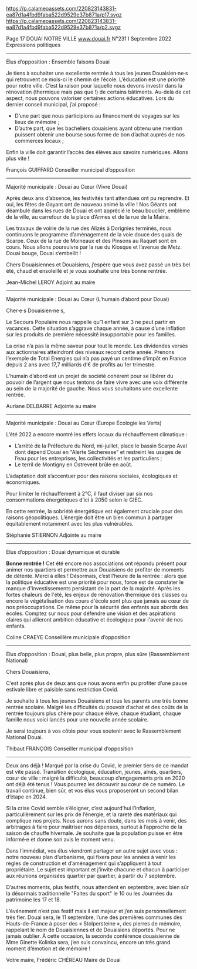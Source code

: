 https://p.calameoassets.com/220823143831-ea87d1a4fbd9faba522d9529e37b871a/p17.svgz
https://p.calameoassets.com/220823143831-ea87d1a4fbd9faba522d9529e37b871a/p2.svgz

Page  17
DOUAI NOTRE VILLE
www.douai.fr
N°231   I
Septembre 2022 Expressions politiques

---

Élus d’opposition : Ensemble faisons Douai

Je tiens à souhaiter une excellente rentrée à tous les jeunes Douaisien·ne·s qui retrouvent ce mois-ci le chemin de l’école. L’éducation est une priorité pour notre ville. C’est la raison pour laquelle nous devons investir dans la rénovation (thermique mais pas que !) de certains bâtiments. Au-delà de cet aspect, nous pouvons valoriser certaines actions éducatives. Lors du dernier conseil municipal, j’ai proposé :
- D’une part que nous participions au financement de voyages sur les lieux de mémoire ;
- D’autre part, que les bacheliers douaisiens ayant obtenu une mention puissent obtenir une bourse sous forme de bon d’achat auprès de nos commerces locaux ;

Enfin la ville doit garantir l’accès des élèves aux savoirs numériques. Allons plus vite !

François GUIFFARD
Conseiller municipal d’opposition

---

Majorité municipale : Douai au Cœur (Vivre Douai)

Après deux ans d’absence, les festivités tant attendues ont pu reprendre. Et oui, les fêtes de Gayant ont de nouveau animé la ville ! Nos Géants ont déambulé dans les rues de Douai et ont apprécié le beau bouclier, emblème de la ville, au carrefour de la place d’Armes et de la rue de la Mairie.

Les travaux de voirie de la rue des Alizés à Dorignies terminés, nous continuons le programme d’aménagement de la voie douce des quais de Scarpe. Ceux de la rue de Moineaux et des Pinsons au Raquet sont en cours. Nous allons poursuivre par la rue du Kiosque et l’avenue de Metz.
Douai bouge, Douai s’embellit !

Chers Douaisiennes et Douaisiens, j’espère que vous avez passé un très bel été, chaud et ensoleillé et je vous souhaite une très bonne rentrée.

Jean-Michel LEROY
Adjoint au maire

---

Majorité municipale : Douai au Cœur (L’humain d’abord pour Douai)

Cher·e·s Douaisien·ne·s,

Le Secours Populaire nous rappelle qu’1 enfant sur 3 ne peut partir en vacances. Cette situation s’aggrave chaque année, à cause d’une inflation sur les produits de première nécessité insupportable pour les familles.

La crise n’a pas la même saveur pour tout le monde. Les dividendes versés aux actionnaires atteindront des niveaux record cette année. Prenons l’exemple de Total Energies qui n’a pas payé un centime d’impôt en France depuis 2 ans avec 17,7 milliards d’€ de profits au 1er trimestre.

L’humain d’abord est un projet de société cohérent pour se libérer du pouvoir de l’argent que nous tentons de faire vivre avec une voix différente au sein de la majorité de gauche.
Nous vous souhaitons une excellente rentrée.

Auriane DELBARRE
Adjointe au maire

---

Majorité municipale : Douai au Cœur (Europe Écologie les Verts)

L’été 2022 a encore montré les effets locaux du réchauffement climatique :
- L’arrêté de la Préfecture du Nord, mi-juillet, place le bassin Scarpe Aval dont dépend Douai en "Alerte Sécheresse" et restreint les usages de l’eau pour les entreprises, les collectivités et les particuliers ;
- Le terril de Montigny en Ostrevent brûle en août.

L’adaptation doit s’accentuer pour des raisons sociales, écologiques et économiques.

Pour limiter le réchauffement à 2°C, il faut diviser par six nos consommations énergétiques d’ici à 2050 selon le GIEC.

En cette rentrée, la sobriété énergétique est également cruciale pour des raisons géopolitiques. L’énergie doit être un bien commun à partager équitablement notamment avec les plus vulnérables.

Stéphanie STIERNON
Adjointe au maire

---

Élus d’opposition : Douai dynamique et durable

**Bonne rentrée !**
Cet été encore nos associations ont répondu présent pour animer nos quartiers et permettre aux Douaisiens de profiter de moments de détente. Merci à elles ! Désormais, c’est l’heure de la rentrée : alors que la politique éducative est une priorité pour nous, force est de constater le manque d'investissements persistant de la part de la majorité. Après les fortes chaleurs de l'été, les enjeux de rénovation thermique des classes ou encore la végétalisation des cours d'école sont plus que jamais au cœur de nos préoccupations. De même pour la sécurité des enfants aux abords des écoles. Comptez sur nous pour défendre une vision et des aspirations claires qui allieront ambition éducative et écologique pour l'avenir de nos enfants.

Coline CRAEYE
Conseillère municipale d’opposition

---

Élus d’opposition : Douai, plus belle, plus propre, plus sûre (Rassemblement National)

Chers Douaisiens,

C’est après plus de deux ans que nous avons enfin pu profiter d’une pause estivale libre et paisible sans restriction Covid.

Je souhaite à tous les jeunes Douaisiens et tous les parents une très bonne rentrée scolaire. Malgré les difficultés du pouvoir d’achat et des coûts de la rentrée toujours plus chère pour chaque élève, chaque étudiant, chaque famille nous voici lancés pour une nouvelle année scolaire.

Je serai toujours à vos côtés pour vous soutenir avec le Rassemblement National Douai.

Thibaut FRANÇOIS
Conseiller municipal d’opposition

---

Deux ans déjà ! Marqué par la crise du Covid, le premier tiers de ce mandat est vite passé. Transition écologique, éducation, jeunes, aînés, quartiers, cœur de ville : malgré la difficulté, beaucoup d’engagements pris en 2020 ont déjà été tenus ! Vous pourrez les découvrir au cœur de ce numéro. Le travail continue, bien sûr, et vos élus vous proposeront un second bilan d’étape en 2024.

Si la crise Covid semble s’éloigner, c’est aujourd’hui l’inflation, particulièrement sur les prix de l’énergie, et la rareté des matériaux qui complique nos projets. Nous aurons sans doute, dans les mois à venir, des arbitrages à faire pour maîtriser nos dépenses, surtout à l’approche de la saison de chauffe hivernale. Je souhaite que la population puisse en être informé·e et donne son avis le moment venu.

Dans l’immédiat, vos élus viendront partager un autre sujet avec vous : notre nouveau plan d’urbanisme, qui fixera pour les années à venir les règles de construction et d’aménagement qui s’appliquent à tout propriétaire. Le sujet est important et j’invite chacune et chacun à participer aux réunions organisées quartier par quartier, à partir du 7 septembre.

D’autres moments, plus festifs, nous attendent en septembre, avec bien sûr la désormais traditionnelle "Faites du sport" le 10 ou les Journées du patrimoine les 17 et 18.

L’événement n’est pas festif mais il est majeur et j’en suis personnellement très fier. Douai sera, le 11 septembre, l’une des premières communes des Hauts-de-France à poser des « Stolpersteine », des pierres de mémoire, rappelant le nom de Douaisiennes et de Douaisiens déportés. Pour ne jamais oublier. À cette occasion, la seconde conférence douaisienne de Mme Ginette Kolinka sera, j’en suis convaincu, encore un très grand moment d’émotion et de mémoire !

Votre maire,
Frédéric CHÉREAU
Maire de Douai
